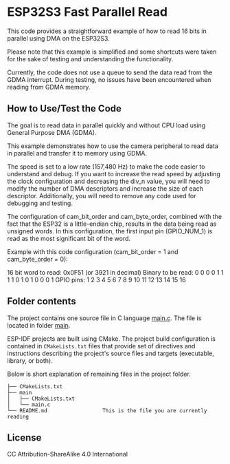 # ESP32S3 Fast Parallel Read

This code provides a straightforward example of how to read 16 bits in parallel using DMA on the ESP32S3.

Please note that this example is simplified and some shortcuts were taken for the sake of testing and understanding the functionality.

Currently, the code does not use a queue to send the data read from the GDMA interrupt. During testing, no issues have been encountered when reading from GDMA memory.

## How to Use/Test the Code

The goal is to read data in parallel quickly and without CPU load using General Purpose DMA (GDMA).

This example demonstrates how to use the camera peripheral to read data in parallel and transfer it to memory using GDMA.

The speed is set to a low rate (157,480 Hz) to make the code easier to understand and debug. If you want to increase the read speed by adjusting the clock configuration and decreasing the div_n value, you will need to modify the number of DMA descriptors and increase the size of each descriptor. Additionally, you will need to remove any code used for debugging and testing.

The configuration of cam_bit_order and cam_byte_order, combined with the fact that the ESP32 is a little-endian chip, results in the data being read as unsigned words. In this configuration, the first input pin (GPIO_NUM_1) is read as the most significant bit of the word.

Example with this code configuration (cam_bit_order = 1 and cam_byte_order = 0):

  16 bit word to read: 0x0F51 (or 3921 in decimal)
    Binary to be read: 0   0   0   0   1   1   1   1   0   1   0   1   0   0   0   1 
            GPIO pins: 1   2   3   4   5   6   7   8   9   10  11  12  13  14  15  16

## Folder contents

The project contains one source file in C language [main.c](main/main.c). The file is located in folder [main](main).

ESP-IDF projects are built using CMake. The project build configuration is contained in `CMakeLists.txt`
files that provide set of directives and instructions describing the project's source files and targets
(executable, library, or both). 

Below is short explanation of remaining files in the project folder.

```
├── CMakeLists.txt
├── main
│   ├── CMakeLists.txt
│   └── main.c
└── README.md                  This is the file you are currently reading
```

## License

CC Attribution-ShareAlike 4.0 International